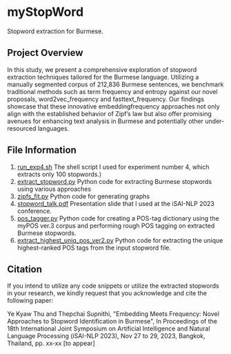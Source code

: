 # myStopWord
Stopword extraction for Burmese.

## Project Overview

In this study, we present a comprehensive exploration of stopword extraction techniques tailored for the Burmese language. Utilizing a manually segmented corpus of 212,836 Burmese sentences, we benchmark traditional methods such as term frequency and entropy against our novel proposals, word2vec_frequency and fasttext_frequency. Our findings showcase that these innovative embeddingfrequency approaches not only align with the established behavior of Zipf’s law but also offer promising avenues for enhancing text analysis in Burmese and potentially other under-resourced languages.

## File Information

1. [run_exp4.sh](https://github.com/ye-kyaw-thu/myStopWord/blob/main/exp4_100/run_exp4.sh)
   The shell script I used for experiment number 4, which extracts only 100 stopwords.)
2. [extract_stopword.py](https://github.com/ye-kyaw-thu/myStopWord/blob/main/exp4_100/extract_stopword.py)
   Python code for extracting Burmese stopwords using various approaches
3. [zipfs_fit.py](https://github.com/ye-kyaw-thu/myStopWord/blob/main/exp4_100/zipfs_fit.py)
   Python code for generating graphs
4. [stopword_talk.pdf](https://github.com/ye-kyaw-thu/myStopWord/blob/main/slide/stopword_talk.pdf)
   Presentation slide that I used at the iSAI-NLP 2023 conference.
5. [pos_tagger.py](https://github.com/ye-kyaw-thu/myStopWord/blob/main/exp4_100/postag/pos_tagger.py)
   Python code for creating a POS-tag dictionary using the myPOS ver.3 corpus and performing rough POS tagging on extracted Burmese stopwords.  
6. [extract_highest_uniq_pos_ver2.py](https://github.com/ye-kyaw-thu/myStopWord/blob/main/exp4_100/postag_freq/extract_highest_uniq_pos_ver2.py)
   Python code for extracting the unique highest-ranked POS tags from the input stopword file.
   
## Citation

If you intend to utilize any code snippets or utilize the extracted stopwords in your research, we kindly request that you acknowledge and cite the following paper: 

Ye Kyaw Thu and Thepchai Supnithi, "Embedding Meets Frequency: Novel Approaches to Stopword Identification in Burmese", In Proceedings of the 18th International Joint Symposium on Artificial Intelligence and Natural Language Processing (iSAI-NLP 2023), Nov 27 to 29, 2023, Bangkok, Thailand, pp. xx-xx [to appear]  
